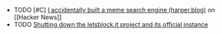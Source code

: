 - TODO [#C] [I accidentally built a meme search engine (harper.blog)](https://news.ycombinator.com/item?id=40015953) on [[Hacker News]]
- TODO [Shutting down the letsblock.it project and its official instance](https://letsblock.it/sunset)